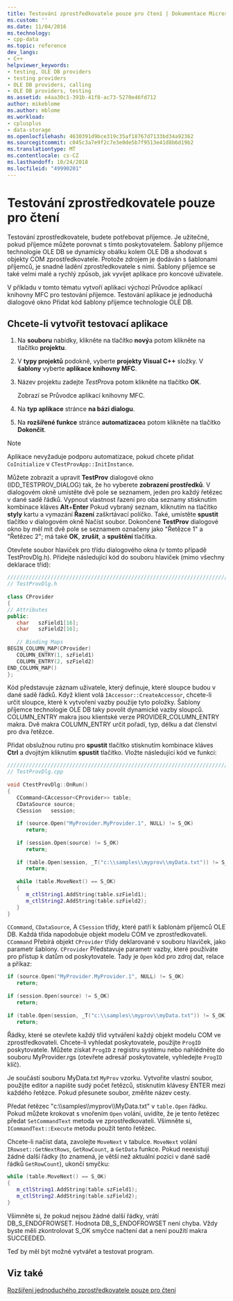 ```yaml
---
title: Testování zprostředkovatele pouze pro čtení | Dokumentace Microsoftu
ms.custom: ''
ms.date: 11/04/2016
ms.technology:
- cpp-data
ms.topic: reference
dev_langs:
- C++
helpviewer_keywords:
- testing, OLE DB providers
- testing providers
- OLE DB providers, calling
- OLE DB providers, testing
ms.assetid: e4aa30c1-391b-41f8-ac73-5270e46fd712
author: mikeblome
ms.author: mblome
ms.workload:
- cplusplus
- data-storage
ms.openlocfilehash: 4630391d9bce319c35af18767d7133bd34a92362
ms.sourcegitcommit: c045c3a7e9f2c7e3e0de5b7f9513e41d8b6d19b2
ms.translationtype: MT
ms.contentlocale: cs-CZ
ms.lasthandoff: 10/24/2018
ms.locfileid: "49990201"
---
```

# <a name="testing-the-read-only-provider"></a>Testování zprostředkovatele pouze pro čtení

Testování zprostředkovatele, budete potřebovat příjemce. Je užitečné, pokud příjemce můžete porovnat s tímto poskytovatelem. Šablony příjemce technologie OLE DB se dynamicky obálku kolem OLE DB a shodovat s objekty COM zprostředkovatele. Protože zdrojem je dodáván s šablonami příjemců, je snadné ladění zprostředkovatele s nimi. Šablony příjemce se také velmi malé a rychlý způsob, jak vyvíjet aplikace pro koncové uživatele.  
  
V příkladu v tomto tématu vytvoří aplikaci výchozí Průvodce aplikací knihovny MFC pro testování příjemce. Testování aplikace je jednoduchá dialogové okno Přidat kód šablony příjemce technologie OLE DB.  
  
## <a name="to-create-the-test-application"></a>Chcete-li vytvořit testovací aplikace  
  
1. Na **souboru** nabídky, klikněte na tlačítko **nový**a potom klikněte na tlačítko **projektu**.  
  
1. V **typy projektů** podokně, vyberte **projekty Visual C++** složky. V **šablony** vyberte **aplikace knihovny MFC**.  
  
1. Název projektu zadejte *TestProv*a potom klikněte na tlačítko **OK**.  
  
     Zobrazí se Průvodce aplikací knihovny MFC.  
  
1. Na **typ aplikace** stránce **na bázi dialogu**.  
  
1. Na **rozšířené funkce** stránce **automatizace**a potom klikněte na tlačítko **Dokončit**.  
  
> [!NOTE]
> Aplikace nevyžaduje podporu automatizace, pokud chcete přidat `CoInitialize` v `CTestProvApp::InitInstance`.  
  
Můžete zobrazit a upravit **TestProv** dialogové okno (IDD_TESTPROV_DIALOG) tak, že ho vyberete **zobrazení prostředků**. V dialogovém okně umístěte dvě pole se seznamem, jeden pro každý řetězec v dané sadě řádků. Vypnout vlastnost řazení pro oba seznamy stisknutím kombinace kláves **Alt**+**Enter** Pokud vybraný seznam, kliknutím na tlačítko **styly** kartu a vymazání  **Řazení** zaškrtávací políčko. Také, umístěte **spustit** tlačítko v dialogovém okně Načíst soubor. Dokončené **TestProv** dialogové okno by měl mít dvě pole se seznamem označeny jako "Řetězce 1" a "Řetězec 2"; má také **OK**, **zrušit**, a **spuštění**  tlačítka.  
  
Otevřete soubor hlaviček pro třídu dialogového okna (v tomto případě TestProvDlg.h). Přidejte následující kód do souboru hlaviček (mimo všechny deklarace tříd):  
  
```cpp
////////////////////////////////////////////////////////////////////////  
// TestProvDlg.h  
  
class CProvider   
{  
// Attributes  
public:  
   char   szField1[16];  
   char   szField2[16];  
  
   // Binding Maps  
BEGIN_COLUMN_MAP(CProvider)  
   COLUMN_ENTRY(1, szField1)  
   COLUMN_ENTRY(2, szField2)  
END_COLUMN_MAP()  
};  
```  
  
Kód představuje záznam uživatele, který definuje, které sloupce budou v dané sadě řádků. Když klient volá `IAccessor::CreateAccessor`, chcete-li určit sloupce, které k vytvoření vazby použije tyto položky. Šablony příjemce technologie OLE DB taky povolit dynamické vazby sloupců. COLUMN_ENTRY makra jsou klientské verze PROVIDER_COLUMN_ENTRY makra. Dvě makra COLUMN_ENTRY určit pořadí, typ, délku a dat členství pro dva řetězce.  
  
Přidat obslužnou rutinu pro **spustit** tlačítko stisknutím kombinace kláves **Ctrl** a dvojitým kliknutím **spustit** tlačítko. Vložte následující kód ve funkci:  
  
```cpp
///////////////////////////////////////////////////////////////////////  
// TestProvDlg.cpp  
  
void CtestProvDlg::OnRun()  
{  
   CCommand<CAccessor<CProvider>> table;  
   CDataSource source;  
   CSession   session;  
  
   if (source.Open("MyProvider.MyProvider.1", NULL) != S_OK)  
      return;  
  
   if (session.Open(source) != S_OK)  
      return;  
  
   if (table.Open(session, _T("c:\\samples\\myprov\\myData.txt")) != S_OK)  
      return;  
  
   while (table.MoveNext() == S_OK)  
   {  
      m_ctlString1.AddString(table.szField1);  
      m_ctlString2.AddString(table.szField2);  
   }  
}  
```  
  
`CCommand`, `CDataSource`, A `CSession` třídy, které patří k šablonám příjemců OLE DB. Každá třída napodobuje objekt modelu COM ve zprostředkovateli. `CCommand` Přebírá objekt `CProvider` třídy deklarované v souboru hlaviček, jako parametr šablony. `CProvider` Představuje parametr vazby, které používáte pro přístup k datům od poskytovatele. Tady je `Open` kód pro zdroj dat, relace a příkaz:  
  
```cpp  
if (source.Open("MyProvider.MyProvider.1", NULL) != S_OK)  
   return;  
  
if (session.Open(source) != S_OK)  
   return;  
  
if (table.Open(session, _T("c:\\samples\\myprov\\myData.txt")) != S_OK)  
   return;  
```  
  
Řádky, které se otevřete každý tříd vytváření každý objekt modelu COM ve zprostředkovateli. Chcete-li vyhledat poskytovatele, použijte `ProgID` poskytovatele. Můžete získat `ProgID` z registru systému nebo nahlédněte do souboru MyProvider.rgs (otevřete adresář poskytovatele, vyhledejte `ProgID` klíč).  
  
Je součástí souboru MyData.txt `MyProv` vzorku. Vytvoříte vlastní soubor, použijte editor a napište sudý počet řetězců, stisknutím klávesy ENTER mezi každého řetězce. Pokud přesunete soubor, změňte název cesty.  
  
Předat řetězec "c:\\\samples\\\myprov\\\MyData.txt" v `table.Open` řádku. Pokud můžete krokovat s vnořením `Open` volání, uvidíte, že je tento řetězec předat `SetCommandText` metoda ve zprostředkovateli. Všimněte si, `ICommandText::Execute` metodu použít tento řetězec.  
  
Chcete-li načíst data, zavolejte `MoveNext` v tabulce. `MoveNext` volání `IRowset::GetNextRows`, `GetRowCount`, a `GetData` funkce. Pokud neexistují žádné další řádky (to znamená, je větší než aktuální pozici v dané sadě řádků `GetRowCount`), ukončí smyčku:  
  
```cpp  
while (table.MoveNext() == S_OK)  
{  
   m_ctlString1.AddString(table.szField1);  
   m_ctlString2.AddString(table.szField2);  
}  
```  
  
Všimněte si, že pokud nejsou žádné další řádky, vrátí DB_S_ENDOFROWSET. Hodnota DB_S_ENDOFROWSET není chyba. Vždy byste měli zkontrolovat S_OK smyčce načtení dat a není použití makra SUCCEEDED.  
  
Teď by měl být možné vytvářet a testovat program.  
  
## <a name="see-also"></a>Viz také  

[Rozšíření jednoduchého zprostředkovatele pouze pro čtení](../../data/oledb/enhancing-the-simple-read-only-provider.md)